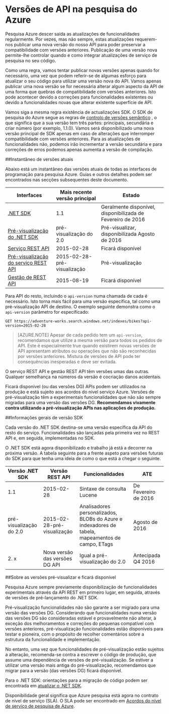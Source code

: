 <properties
   pageTitle="Versões de API do Azure pesquisa | Microsoft Azure | API de procura"
   description="Política de versão para Azure pesquisa REST APIs e a biblioteca do cliente no .NET SDK."
   services="search"
   documentationCenter=""
   authors="brjohnstmsft"
   manager="pablocas"
   editor=""/>

<tags
   ms.service="search"
   ms.devlang="dotnet"
   ms.workload="search"
   ms.topic="article"
   ms.tgt_pltfrm="na"
   ms.date="08/16/2016"
   ms.author="brjohnst"/>

# <a name="api-versions-in-azure-search"></a>Versões de API na pesquisa do Azure

Pesquisa Azure descer saída as atualizações de funcionalidades regularmente. Por vezes, mas não sempre, estas atualizações requerem-nos publicar uma nova versão do nosso API para poder preservar a compatibilidade com versões anteriores. Publicação de uma versão nova permite-lhe controlar quando e como integrar atualizações de serviço de pesquisa no seu código.

Como uma regra, vamos tentar publicar novas versões apenas quando for necessário, uma vez que podem referir-se de algumas esforço para atualizar o seu código para utilizar uma versão nova do API. Vamos apenas publicar uma nova versão se for necessária alterar algum aspecto da API de uma forma que quebras de compatibilidade com versões anteriores. Isto pode acontecer devido a correções para funcionalidades existentes ou devido a funcionalidades novas que alterar existente superfície de API.

Vamos siga a mesma regra existência de actualizações SDK. O SDK de pesquisa do Azure segue as regras de [controlo de versões semântico](http://semver.org/) , o que significa que a sua versão tem três partes: principais, secundária e criar número (por exemplo, 1.1.0). Vamos será disponibilizado uma nova versão principal de SDK apenas em caso de alterações que interromper compatibilidade com versões anteriores. Para as atualizações de funcionalidades não, podemos irão incrementar a versão secundária e para correções de erros podemos apenas aumenta a versão de compilação.

##<a name="snapshot-of-current-versions"></a>Instantâneo de versões atuais 

Abaixo está um instantâneo das versões atuais de todas as interfaces de programação para pesquisa Azure. Guias e outros detalhes podem ser encontrados nas secções subsequentes deste documento.

Interfaces|Mais recente versão principal|Estado
----------|-------------------------|------
[.NET SDK](https://msdn.microsoft.com/library/azure/dn951165.aspx)|1.1|Geralmente disponível, disponibilizada de Fevereiro de 2016
[Pré-visualização do .NET SDK](https://msdn.microsoft.com/library/mt761536%28v=azure.103%29.aspx)|pré-visualização do 2.0|Pré-visualizar, disponibilizada Agosto de 2016
[Serviço REST API](https://msdn.microsoft.com/library/azure/dn798935.aspx)|2015-02-28|Ficará disponível
[Pré-visualização do serviço REST API](search-api-2015-02-28-preview.md)|2015-02-28-pré-visualização|Pré-visualização
[Gestão de REST API](https://msdn.microsoft.com/library/azure/dn832684.aspx)|2015-08-19|Ficará disponível

Para API do resto, incluindo o `api-version` numa chamada de cada é necessário. Isto torna mais fácil para uma versão específica, tal como uma pré-visualização API de destino. O exemplo seguinte demonstra como o `api-version` parâmetro for especificado:

    GET https://adventure-works.search.windows.net/indexes/bikes?api-version=2015-02-28

> [AZURE.NOTE] Apesar de cada pedido tem um `api-version`, recomendamos que utilize a mesma versão para todos os pedidos de API. Este é especialmente true quando existirem novas versões de API apresentam atributos ou operações que não são reconhecidas por versões anteriores. Mistura de versões de API pode ter consequências inesperadas e deve ser evitada.
> 
O serviço REST API e gestão REST API têm versões umas das outras. Qualquer semelhança na números da versão é cocriação danos acidentais.

Ficará disponível (ou das versões DG) APIs podem ser utilizados na produção e está sujeito aos acordos do nível serviço Azure. Versões de pré-visualização têm a experimentais funcionalidades que não são sempre migradas para uma versão das versões DG. **Recomendamos vivamente contra utilizando a pré-visualização APIs nas aplicações de produção.**

##<a name="sdk-version-roadmap"></a>Informações gerais de versão SDK

Cada versão do .NET SDK destina-se uma versão específica da API do resto do serviço. Funcionalidades são lançadas pela primeira vez no REST API e, em seguida, implementadas no SDK.

O .NET SDK está agora disponibilizado e trabalho já está a decorrer na próxima versão. A tabela seguinte para a frente aspeto para versões futuras do SDK para que tenha uma ideia de como o que está a chegar o seguinte.

Versão .NET SDK|Versão REST API|Funcionalidades|ATE
----------------|----------------|--------|---
1.1|2015-02-28|Sintaxe de consulta Lucene|De Fevereiro de 2016
pré-visualização do 2.0|2015-02-28-pré-visualização|Analisadores personalizados, BLOBs do Azure e indexadores de tabela, mapeamentos de campo, ETags|Agosto de 2016
2. x|Nova versão das versões DG API|Igual a pré-visualização do 2.0|Antecipada Q4 2016

##<a name="about-preview-and-generally-available-versions"></a>Sobre as versões pré-visualizar e ficará disponível

Pesquisa Azure sempre previamente disponibilização de funcionalidades experimentais através da API REST em primeiro lugar, em seguida, através de versões de pré-lançamento do .NET SDK.

Pré-visualização funcionalidades não são garante a ser migrado para uma versão das versões DG. Considerando que funcionalidades numa versão das versões DG são consideradas estável e provavelmente não alterar, à exceção dos melhoramentos e correções do pequenas compatível com versões anteriores, pré-visualização funcionalidades estão disponíveis para testar e pioneira, com o propósito de recolher comentários sobre a estrutura da funcionalidade e implementação. 

No entanto, uma vez que funcionalidades de pré-visualização estão sujeitos a alteração, recomenda-se contra a escrever o código de produção, que assume uma dependência de versões de pré-visualização. Se estiver a utilizar uma versão mais antiga do pré-visualização, recomendamos que migrar para a versão (das versões DG) ficará disponível. 

Para o .NET SDK: orientações para a migração de código podem ser encontrada em [atualizar o .NET SDK](search-dotnet-sdk-migration.md).

Disponibilidade geral significa que Azure pesquisa está agora no contrato de nível de serviço (SLA). O SLA pode ser encontrado em [Acordos do nível de serviço de pesquisa de Azure](https://azure.microsoft.com/support/legal/sla/search/v1_0/).

